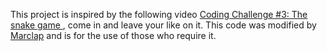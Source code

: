 This project is inspired by the following video [Coding Challenge #3: The snake game ](https://youtu.be/AaGK-fj-BAM), come in and leave your like on it.
This code was modified by [Marclap](https://github.com/Marclap) and is for the use of those who require it.
